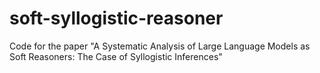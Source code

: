# soft-syllogistic-reasoner
Code for the paper "A Systematic Analysis of Large Language Models as Soft Reasoners: The Case of Syllogistic Inferences"
